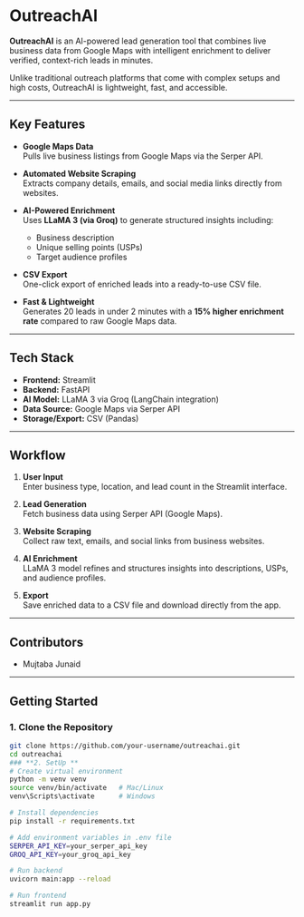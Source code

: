 #  OutreachAI

**OutreachAI** is an AI-powered lead generation tool that combines live business data from Google Maps with intelligent enrichment to deliver verified, context-rich leads in minutes.  

Unlike traditional outreach platforms that come with complex setups and high costs, OutreachAI is lightweight, fast, and accessible.

---

## **Key Features**

- **Google Maps Data**  
  Pulls live business listings from Google Maps via the Serper API.  

- **Automated Website Scraping**  
  Extracts company details, emails, and social media links directly from websites.  

- **AI-Powered Enrichment**  
  Uses **LLaMA 3 (via Groq)** to generate structured insights including:  
  - Business description  
  - Unique selling points (USPs)  
  - Target audience profiles  

- **CSV Export**  
  One-click export of enriched leads into a ready-to-use CSV file.  

- **Fast & Lightweight**  
  Generates 20 leads in under 2 minutes with a **15% higher enrichment rate** compared to raw Google Maps data.  

---

## **Tech Stack**

- **Frontend:** Streamlit  
- **Backend:** FastAPI  
- **AI Model:** LLaMA 3 via Groq (LangChain integration)  
- **Data Source:** Google Maps via Serper API  
- **Storage/Export:** CSV (Pandas)  

---

## **Workflow**

1. **User Input**  
   Enter business type, location, and lead count in the Streamlit interface.  

2. **Lead Generation**  
   Fetch business data using Serper API (Google Maps).  

3. **Website Scraping**  
   Collect raw text, emails, and social links from business websites.  

4. **AI Enrichment**  
   LLaMA 3 model refines and structures insights into descriptions, USPs, and audience profiles.  

5. **Export**  
   Save enriched data to a CSV file and download directly from the app.  

---

## **Contributors**

- Mujtaba Junaid


---

## **Getting Started**

### **1. Clone the Repository**
```bash
git clone https://github.com/your-username/outreachai.git
cd outreachai
### **2. SetUp **
# Create virtual environment
python -m venv venv
source venv/bin/activate   # Mac/Linux
venv\Scripts\activate      # Windows

# Install dependencies
pip install -r requirements.txt

# Add environment variables in .env file
SERPER_API_KEY=your_serper_api_key
GROQ_API_KEY=your_groq_api_key

# Run backend
uvicorn main:app --reload

# Run frontend
streamlit run app.py

